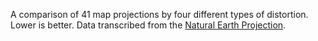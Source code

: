 A comparison of 41 map projections by four different types of distortion. Lower is better. Data transcribed from the [Natural Earth Projection](http://www.shadedrelief.com/NE_proj/distortion.html).